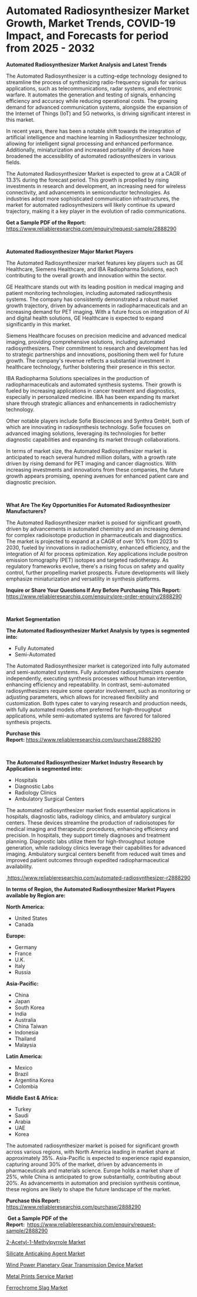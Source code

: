 <p><h1>Automated Radiosynthesizer Market Growth, Market Trends, COVID-19 Impact, and Forecasts for period from 2025 - 2032</h1></p><p><strong>Automated Radiosynthesizer Market Analysis and Latest Trends</strong></p>
<p><p>The Automated Radiosynthesizer is a cutting-edge technology designed to streamline the process of synthesizing radio-frequency signals for various applications, such as telecommunications, radar systems, and electronic warfare. It automates the generation and testing of signals, enhancing efficiency and accuracy while reducing operational costs. The growing demand for advanced communication systems, alongside the expansion of the Internet of Things (IoT) and 5G networks, is driving significant interest in this market.</p><p>In recent years, there has been a notable shift towards the integration of artificial intelligence and machine learning in Radiosynthesizer technology, allowing for intelligent signal processing and enhanced performance. Additionally, miniaturization and increased portability of devices have broadened the accessibility of automated radiosynthesizers in various fields.</p><p>The Automated Radiosynthesizer Market is expected to grow at a CAGR of 13.3% during the forecast period. This growth is propelled by rising investments in research and development, an increasing need for wireless connectivity, and advancements in semiconductor technologies. As industries adopt more sophisticated communication infrastructures, the market for automated radiosynthesizers will likely continue its upward trajectory, making it a key player in the evolution of radio communications.</p></p>
<p><strong>Get a Sample PDF of the Report:&nbsp;</strong> <a href="https://www.reliableresearchiq.com/enquiry/request-sample/2888290?utm_campaign=1870&utm_medium=2&utm_source=Github&utm_content=ia&utm_term=14032025&utm_id=automated-radiosynthesizer">https://www.reliableresearchiq.com/enquiry/request-sample/2888290</a></p>
<p>&nbsp;</p>
<p><strong>Automated Radiosynthesizer Major Market Players</strong></p>
<p><p>The Automated Radiosynthesizer market features key players such as GE Healthcare, Siemens Healthcare, and IBA Radiopharma Solutions, each contributing to the overall growth and innovation within the sector. </p><p>GE Healthcare stands out with its leading position in medical imaging and patient monitoring technologies, including automated radiosynthesis systems. The company has consistently demonstrated a robust market growth trajectory, driven by advancements in radiopharmaceuticals and an increasing demand for PET imaging. With a future focus on integration of AI and digital health solutions, GE Healthcare is expected to expand significantly in this market.</p><p>Siemens Healthcare focuses on precision medicine and advanced medical imaging, providing comprehensive solutions, including automated radiosynthesizers. Their commitment to research and development has led to strategic partnerships and innovations, positioning them well for future growth. The company's revenue reflects a substantial investment in healthcare technology, further bolstering their presence in this sector.</p><p>IBA Radiopharma Solutions specializes in the production of radiopharmaceuticals and automated synthesis systems. Their growth is fueled by increasing applications in cancer treatment and diagnostics, especially in personalized medicine. IBA has been expanding its market share through strategic alliances and enhancements in radiochemistry technology.</p><p>Other notable players include Sofie Biosciences and Synthra GmbH, both of which are innovating in radiosynthesis technology. Sofie focuses on advanced imaging solutions, leveraging its technologies for better diagnostic capabilities and expanding its market through collaborations.</p><p>In terms of market size, the Automated Radiosynthesizer market is anticipated to reach several hundred million dollars, with a growth rate driven by rising demand for PET imaging and cancer diagnostics. With increasing investments and innovations from these companies, the future growth appears promising, opening avenues for enhanced patient care and diagnostic precision.</p></p>
<p>&nbsp;</p>
<p><strong>What Are The Key Opportunities For Automated Radiosynthesizer Manufacturers?</strong></p>
<p><p>The Automated Radiosynthesizer market is poised for significant growth, driven by advancements in automated chemistry and an increasing demand for complex radioisotope production in pharmaceuticals and diagnostics. The market is projected to expand at a CAGR of over 10% from 2023 to 2030, fueled by innovations in radiochemistry, enhanced efficiency, and the integration of AI for process optimization. Key applications include positron emission tomography (PET) isotopes and targeted radiotherapy. As regulatory frameworks evolve, there's a rising focus on safety and quality control, further propelling market prospects. Future developments will likely emphasize miniaturization and versatility in synthesis platforms.</p></p>
<p><strong>Inquire or Share Your Questions If Any Before Purchasing This Report:</strong> <a href="https://www.reliableresearchiq.com/enquiry/pre-order-enquiry/2888290?utm_campaign=1870&utm_medium=2&utm_source=Github&utm_content=ia&utm_term=14032025&utm_id=automated-radiosynthesizer">https://www.reliableresearchiq.com/enquiry/pre-order-enquiry/2888290</a></p>
<p>&nbsp;</p>
<p><strong>Market Segmentation</strong></p>
<p><strong>The Automated Radiosynthesizer Market Analysis by types is segmented into:</strong></p>
<p><ul><li>Fully Automated</li><li>Semi-Automated</li></ul></p>
<p><p>The Automated Radiosynthesizer market is categorized into fully automated and semi-automated systems. Fully automated radiosynthesizers operate independently, executing synthesis processes without human intervention, enhancing efficiency and repeatability. In contrast, semi-automated radiosynthesizers require some operator involvement, such as monitoring or adjusting parameters, which allows for increased flexibility and customization. Both types cater to varying research and production needs, with fully automated models often preferred for high-throughput applications, while semi-automated systems are favored for tailored synthesis projects.</p></p>
<p><strong>Purchase this Report:&nbsp;</strong><a href="https://www.reliableresearchiq.com/purchase/2888290?utm_campaign=1870&utm_medium=2&utm_source=Github&utm_content=ia&utm_term=14032025&utm_id=automated-radiosynthesizer">https://www.reliableresearchiq.com/purchase/2888290</a></p>
<p>&nbsp;</p>
<p><strong>The Automated Radiosynthesizer Market Industry Research by Application is segmented into:</strong></p>
<p><ul><li>Hospitals</li><li>Diagnostic Labs</li><li>Radiology Clinics</li><li>Ambulatory Surgical Centers</li></ul></p>
<p><p>The automated radiosynthesizer market finds essential applications in hospitals, diagnostic labs, radiology clinics, and ambulatory surgical centers. These devices streamline the production of radioisotopes for medical imaging and therapeutic procedures, enhancing efficiency and precision. In hospitals, they support timely diagnoses and treatment planning. Diagnostic labs utilize them for high-throughput isotope generation, while radiology clinics leverage their capabilities for advanced imaging. Ambulatory surgical centers benefit from reduced wait times and improved patient outcomes through expedited radiopharmaceutical availability.</p></p>
<p><a href="https://www.reliableresearchiq.com/automated-radiosynthesizer-r2888290?utm_campaign=1870&utm_medium=2&utm_source=Github&utm_content=ia&utm_term=14032025&utm_id=automated-radiosynthesizer">&nbsp;https://www.reliableresearchiq.com/automated-radiosynthesizer-r2888290</a></p>
<p><strong>In terms of Region, the Automated Radiosynthesizer Market Players available by Region are:</strong></p>
<p>
    <p> <strong> North America: </strong>
        <ul>
            <li>United States</li>
            <li>Canada</li>
        </ul>
        </p> 
    <p> <strong> Europe: </strong>
        <ul>
            <li>Germany</li>
            <li>France</li>
            <li>U.K.</li>
            <li>Italy</li>
            <li>Russia</li>
        </ul>
        </p> 
    <p> <strong> Asia-Pacific: </strong>
        <ul>
            <li>China</li>
            <li>Japan</li>
            <li>South Korea</li>
            <li>India</li>
            <li>Australia</li>
            <li>China Taiwan</li>
            <li>Indonesia</li>
            <li>Thailand</li>
            <li>Malaysia</li>
        </ul>
        </p> 
    <p> <strong> Latin America: </strong>
        <ul>
            <li>Mexico</li>
            <li>Brazil</li>
            <li>Argentina Korea</li>
            <li>Colombia</li>
        </ul>
        </p> 
    <p> <strong> Middle East & Africa: </strong>
        <ul>
            <li>Turkey</li>
            <li>Saudi</li>
            <li>Arabia</li>
            <li>UAE</li>
            <li>Korea</li>
        </ul>
    </p>
    </p>
<p><p>The automated radiosynthesizer market is poised for significant growth across various regions, with North America leading in market share at approximately 35%. Asia-Pacific is expected to experience rapid expansion, capturing around 30% of the market, driven by advancements in pharmaceuticals and materials science. Europe holds a market share of 25%, while China is anticipated to grow substantially, contributing about 20%. As advancements in automation and precision synthesis continue, these regions are likely to shape the future landscape of the market.</p></p>
<p><strong>Purchase this Report: </strong><a href="https://www.reliableresearchiq.com/purchase/2888290?utm_campaign=1870&utm_medium=2&utm_source=Github&utm_content=ia&utm_term=14032025&utm_id=automated-radiosynthesizer">https://www.reliableresearchiq.com/purchase/2888290</a></p>
<p>&nbsp;<strong>Get a Sample PDF of the Report:&nbsp;&nbsp;</strong><a href="https://www.reliableresearchiq.com/enquiry/request-sample/2888290?utm_campaign=1870&utm_medium=2&utm_source=Github&utm_content=ia&utm_term=14032025&utm_id=automated-radiosynthesizer">https://www.reliableresearchiq.com/enquiry/request-sample/2888290</a></p>
<p><strong></strong></p>
<p><p><a href="https://github.com/borknyberg/Market-Research-Report-List-1/blob/main/2-acetyl-1-methylpyrrole-market.md?utm_campaign=1870&utm_medium=2&utm_source=Github&utm_content=ia&utm_term=14032025&utm_id=automated-radiosynthesizer">2-Acetyl-1-Methylpyrrole Market</a></p><p><a href="https://github.com/alrogikrosa/Market-Research-Report-List-1/blob/main/silicate-anticaking-agent-market.md?utm_campaign=1870&utm_medium=2&utm_source=Github&utm_content=ia&utm_term=14032025&utm_id=automated-radiosynthesizer">Silicate Anticaking Agent Market</a></p><p><a href="https://github.com/evraltandre36/Market-Research-Report-List-1/blob/main/wind-power-planetary-gear-transmission-device-market.md?utm_campaign=1870&utm_medium=2&utm_source=Github&utm_content=ia&utm_term=14032025&utm_id=automated-radiosynthesizer">Wind Power Planetary Gear Transmission Device Market</a></p><p><a href="https://github.com/coricnzati/Market-Research-Report-List-1/blob/main/metal-prints-service-market.md?utm_campaign=1870&utm_medium=2&utm_source=Github&utm_content=ia&utm_term=14032025&utm_id=automated-radiosynthesizer">Metal Prints Service Market</a></p><p><a href="https://github.com/cavushjla/Market-Research-Report-List-1/blob/main/ferrochrome-slag-market.md?utm_campaign=1870&utm_medium=2&utm_source=Github&utm_content=ia&utm_term=14032025&utm_id=automated-radiosynthesizer">Ferrochrome Slag Market</a></p></p>